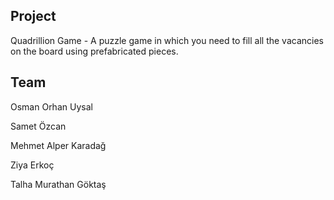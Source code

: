 ## Project
Quadrillion Game - A puzzle game in which you need to fill all the vacancies on the board using prefabricated pieces.

## Team

Osman Orhan Uysal

Samet Özcan

Mehmet Alper Karadağ

Ziya Erkoç

Talha Murathan Göktaş
